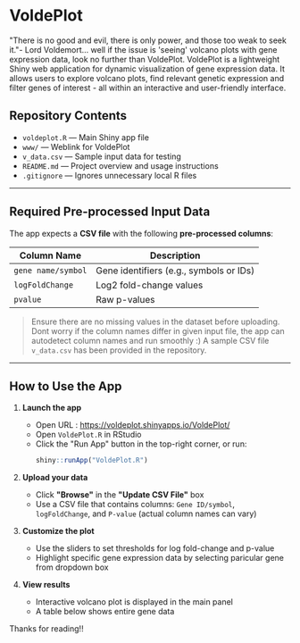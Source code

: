 # VoldePlot
"There is no good and evil, there is only power, and those too weak to seek it."- Lord Voldemort... well if the issue is 'seeing' volcano plots with gene expression data, look no further than VoldePlot.
VoldePlot is a lightweight Shiny web application for dynamic visualization of gene expression data. It allows users to explore volcano plots, find relevant genetic expression and filter genes of interest - all within an interactive and user-friendly interface.


## Repository Contents

- `voldeplot.R` — Main Shiny app file
- `www/` — Weblink for VoldePlot
- `v_data.csv` — Sample input data for testing
- `README.md` — Project overview and usage instructions
- `.gitignore` — Ignores unnecessary local R files


---
##  Required Pre-processed Input Data

The app expects a **CSV file** with the following **pre-processed columns**:

| Column Name     | Description                                      |
|------------------|--------------------------------------------------|
| `gene name/symbol`           | Gene identifiers (e.g., symbols or IDs)          |
| `logFoldChange`          | Log2 fold-change values                          |
| `pvalue`         | Raw p-values                                     |


>  Ensure there are no missing values in the dataset before uploading.
> Dont worry if the column names differ in given input file, the app can autodetect column names and run smoothly :)
A sample CSV file `v_data.csv` has been provided in the repository.
 ---

 ## How to Use the App

1. **Launch the app**
   
   - Open URL : https://voldeplot.shinyapps.io/VoldePlot/
   - Open `VoldePlot.R` in RStudio
   - Click the "Run App" button in the top-right corner, or run:
     ```r
     shiny::runApp("VoldePlot.R")
     ```

3. **Upload your data**
   - Click **"Browse"** in the **"Update CSV File"** box 
   - Use a CSV file that contains columns: `Gene ID/symbol`, `logFoldChange`, and `P-value` (actual column names can vary)

4. **Customize the plot**
   - Use the sliders to set thresholds for log fold-change and p-value
   - Highlight specific gene expression data by selecting paricular gene from dropdown box

5. **View results**
   - Interactive volcano plot is displayed in the main panel
   - A table below shows entire gene data
  
  Thanks for reading!!





